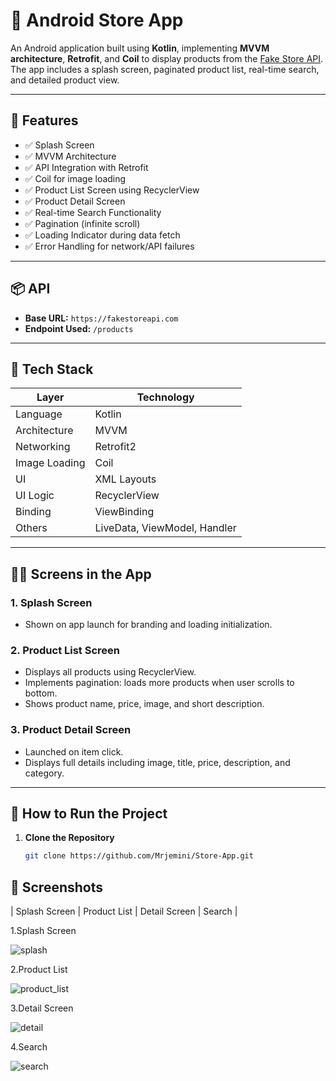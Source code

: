 # 🛒 Android Store App

An Android application built using **Kotlin**, implementing **MVVM architecture**, **Retrofit**, and **Coil** to display products from the [Fake Store API](https://fakestoreapi.com/products). The app includes a splash screen, paginated product list, real-time search, and detailed product view.

---

## 🚀 Features

- ✅ Splash Screen
- ✅ MVVM Architecture
- ✅ API Integration with Retrofit
- ✅ Coil for image loading
- ✅ Product List Screen using RecyclerView
- ✅ Product Detail Screen
- ✅ Real-time Search Functionality
- ✅ Pagination (infinite scroll)
- ✅ Loading Indicator during data fetch
- ✅ Error Handling for network/API failures

---

## 📦 API

- **Base URL:** `https://fakestoreapi.com`
- **Endpoint Used:** `/products`

---

## 🧱 Tech Stack

| Layer        | Technology       |
|--------------|------------------|
| Language     | Kotlin           |
| Architecture | MVVM             |
| Networking   | Retrofit2        |
| Image Loading| Coil             |
| UI           | XML Layouts      |
| UI Logic     | RecyclerView     |
| Binding      | ViewBinding      |
| Others       | LiveData, ViewModel, Handler |

---

## 🧑‍🎨 Screens in the App

### 1. **Splash Screen**
- Shown on app launch for branding and loading initialization.

### 2. **Product List Screen**
- Displays all products using RecyclerView.
- Implements pagination: loads more products when user scrolls to bottom.
- Shows product name, price, image, and short description.

### 3. **Product Detail Screen**
- Launched on item click.
- Displays full details including image, title, price, description, and category.

---

## 🔧 How to Run the Project

1. **Clone the Repository**
   ```bash
   git clone https://github.com/Mrjemini/Store-App.git


## 📸 Screenshots

| Splash Screen | Product List | Detail Screen | Search |

1.Splash Screen 

![splash](https://github.com/user-attachments/assets/57aa3dad-b78b-419e-8714-76e6bb453b70)

2.Product List

![product_list](https://github.com/user-attachments/assets/59ad7848-ffcf-42db-b74b-ea14fc0dec5a)


3.Detail Screen

![detail](https://github.com/user-attachments/assets/9d6edbf4-2af4-4702-b48d-49cfa0d34c4b)


4.Search


![search](https://github.com/user-attachments/assets/61f3f596-2952-4baa-920d-dc30ec069125)




